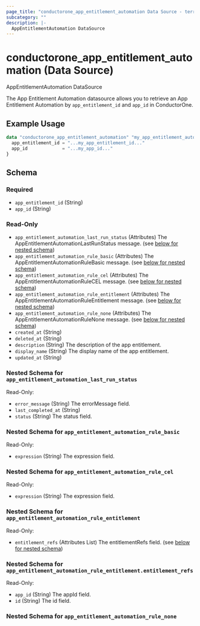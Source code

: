 ```yaml
---
page_title: "conductorone_app_entitlement_automation Data Source - terraform-provider-conductorone"
subcategory: ""
description: |-
  AppEntitlementAutomation DataSource
---
```


# conductorone_app_entitlement_automation (Data Source)

AppEntitlementAutomation DataSource

The App Entitlement Automation datasource allows you to retrieve an App Entitlement Automation by `app_entitlement_id` and `app_id` in ConductorOne.

## Example Usage

```terraform
data "conductorone_app_entitlement_automation" "my_app_entitlement_automation" {
  app_entitlement_id = "...my_app_entitlement_id..."
  app_id             = "...my_app_id..."
}
```

<!-- schema generated by tfplugindocs -->
## Schema

### Required

- `app_entitlement_id` (String)
- `app_id` (String)

### Read-Only

- `app_entitlement_automation_last_run_status` (Attributes) The AppEntitlementAutomationLastRunStatus message. (see [below for nested schema](#nestedatt--app_entitlement_automation_last_run_status))
- `app_entitlement_automation_rule_basic` (Attributes) The AppEntitlementAutomationRuleBasic message. (see [below for nested schema](#nestedatt--app_entitlement_automation_rule_basic))
- `app_entitlement_automation_rule_cel` (Attributes) The AppEntitlementAutomationRuleCEL message. (see [below for nested schema](#nestedatt--app_entitlement_automation_rule_cel))
- `app_entitlement_automation_rule_entitlement` (Attributes) The AppEntitlementAutomationRuleEntitlement message. (see [below for nested schema](#nestedatt--app_entitlement_automation_rule_entitlement))
- `app_entitlement_automation_rule_none` (Attributes) The AppEntitlementAutomationRuleNone message. (see [below for nested schema](#nestedatt--app_entitlement_automation_rule_none))
- `created_at` (String)
- `deleted_at` (String)
- `description` (String) The description of the app entitlement.
- `display_name` (String) The display name of the app entitlement.
- `updated_at` (String)

<a id="nestedatt--app_entitlement_automation_last_run_status"></a>
### Nested Schema for `app_entitlement_automation_last_run_status`

Read-Only:

- `error_message` (String) The errorMessage field.
- `last_completed_at` (String)
- `status` (String) The status field.


<a id="nestedatt--app_entitlement_automation_rule_basic"></a>
### Nested Schema for `app_entitlement_automation_rule_basic`

Read-Only:

- `expression` (String) The expression field.


<a id="nestedatt--app_entitlement_automation_rule_cel"></a>
### Nested Schema for `app_entitlement_automation_rule_cel`

Read-Only:

- `expression` (String) The expression field.


<a id="nestedatt--app_entitlement_automation_rule_entitlement"></a>
### Nested Schema for `app_entitlement_automation_rule_entitlement`

Read-Only:

- `entitlement_refs` (Attributes List) The entitlementRefs field. (see [below for nested schema](#nestedatt--app_entitlement_automation_rule_entitlement--entitlement_refs))

<a id="nestedatt--app_entitlement_automation_rule_entitlement--entitlement_refs"></a>
### Nested Schema for `app_entitlement_automation_rule_entitlement.entitlement_refs`

Read-Only:

- `app_id` (String) The appId field.
- `id` (String) The id field.



<a id="nestedatt--app_entitlement_automation_rule_none"></a>
### Nested Schema for `app_entitlement_automation_rule_none`